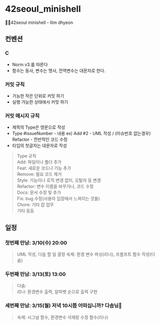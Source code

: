 # 42seoul_minishell
👯‍♀️42seoul minishell - llim  dhyeon

## 컨벤션
### C
 - Norm v3.를 따른다
 - 함수는 동사, 변수는 명사, 전역변수는 대문자로 한다.

### 커밋 규칙
 - 가능한 작은 단위로 커밋 하기
 - 실행 가능한 상태에서 커밋 하기

### 커밋 메시지 규칙
 - 제목의 Type은 영문으로 작성
 - Type #issueNumber - 내용 ex) Add #2 - UML 작성 / (이슈번호 없는경우) Refactor - 전반적인 코드 수정
 - 타입의 첫글자는 대문자로 작성
> Type 규칙  
Add: 파일이나 폴더 추가  
Feat: 새로운 코드나 기능 추가  
Remove: 필요 코드 제거  
Style: 기능이나 로직 변경 없이, 오탈자 등 변경  
Refactor: 변수 이름을 바꾸거나, 코드 수정  
Docs: 문서 수정 및 추가  
Fix: bug 수정(사용자 입장에서 느껴지는 것들)  
Chore: 기타 잡 업무  
기타 등등  


## 일정
### 첫번째 만남: 3/10(수) 20:00
> UML 작성, 다음 할 일 결정
> 숙제: 환경 변수 파싱(리나), 프롬프트 함수 작성(다솜)


### 두번째 만남: 3/13(토) 13:00
> 다솜:  
> 리나: 환경변수 출력, 알파벳 순으로 출력 구현


### 세번째 만남: 3/15(월) 저녁 10시쯤 어떠십니까? 다솜님🥳
> 숙제: 시그널 함수, 환경변수 삭제랑 수정 함수(리나)
